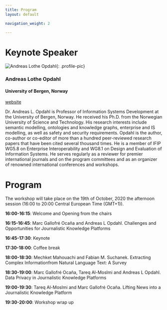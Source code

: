 ```yaml
---
title: Program
layout: default

navigation_weight: 2

---
```


# Keynote Speaker

<section markdown="1">

![Andreas Lothe Opdahl](https://www.uib.no/sites/w3.uib.no/files/styles/user_thumbnail/public/pictures/picture-9918-1601590287.png?itok=Z2IusyGI){: .profile-pic}
### Andreas Lothe Opdahl
#### University of Bergen, Norway
[website](https://www.uib.no/en/persons/Andreas.Lothe.Opdahl)

<p class="textblock" markdown="1">

Dr. Andreas L. Opdahl is Professor of Information Systems Development at the University of Bergen, Norway. He received his Ph.D. from the Norwegian University of Science and Technology. His research interests include semantic modelling, ontologies and knowledge graphs, enterprise and IS modelling, as well as safety and security requirements. Opdahl is the author, co-author or co-editor of more than a hundred peer-reviewed research papers that have been cited several thousand times. He is a member of IFIP WG5.8 on Enterprise Interoperability and WG8.1 on Design and Evaluation of Information Systems. He serves regularly as a reviewer for premier international journals and on the program committees and as an organizer of renowned international conferences and workshops.

</p>

</section>

# Program

The workshop will take place on the 19th of October, 2020 the afternoon session (16:00 to 20:00 Central European Time (GMT+1)).

**16:00-16:15**: Welcome and Opening from the chairs

**16:15-16:45**: Marc Gallofré Ocaña and Andreas L Opdahl. Challenges and Opportunities for Journalistic Knowledge Platforms

**16:45-17:30**: Keynote

**17:30-18:00**: Coffee break

**18:00-18:30**: Mechket Mahouachi and Fabian M. Suchanek. Extracting Complex Informationfrom Natural Language Text: A Survey

**18:30-19:00**: Marc Gallofré Ocaña, Tareq Al-Moslmi and Andreas L Opdahl. Data Privacy in Journalistic Knowledge Platforms

**19:00-19:30**: Tareq Al-Moslmi and Marc Gallofré Ocaña. Lifting News into a Journalistic Knowledge Platform

**19:30-20:00**: Workshop wrap up

